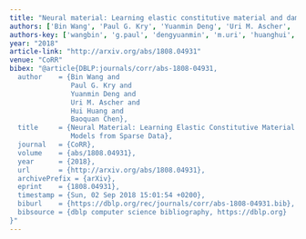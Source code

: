 ```yaml
---
title: "Neural material: Learning elastic constitutive material and damping models from sparse data"
authors: ['Bin Wang', 'Paul G. Kry', 'Yuanmin Deng', 'Uri M. Ascher', 'Hui Huang 0004', 'Baoquan Chen']
authors-key: ['wangbin', 'g.paul', 'dengyuanmin', 'm.uri', 'huanghui', 'chenbaoquan']
year: "2018"
article-link: "http://arxiv.org/abs/1808.04931"
venue: "CoRR"
bibex: "@article{DBLP:journals/corr/abs-1808-04931,
  author    = {Bin Wang and
               Paul G. Kry and
               Yuanmin Deng and
               Uri M. Ascher and
               Hui Huang and
               Baoquan Chen},
  title     = {Neural Material: Learning Elastic Constitutive Material and Damping
               Models from Sparse Data},
  journal   = {CoRR},
  volume    = {abs/1808.04931},
  year      = {2018},
  url       = {http://arxiv.org/abs/1808.04931},
  archivePrefix = {arXiv},
  eprint    = {1808.04931},
  timestamp = {Sun, 02 Sep 2018 15:01:54 +0200},
  biburl    = {https://dblp.org/rec/journals/corr/abs-1808-04931.bib},
  bibsource = {dblp computer science bibliography, https://dblp.org}
}"
---
```

